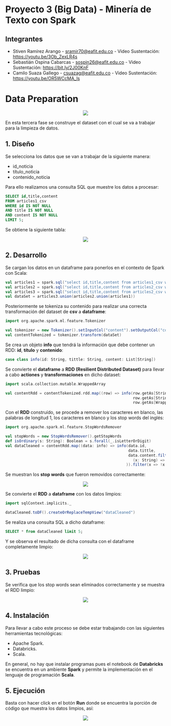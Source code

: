 # Proyecto 3 (Big Data) - Minería de Texto con Spark

## Integrantes 

- Stiven Ramírez Arango - sramir70@eafit.edu.co - Video Sustentación: https://youtu.be/3Ob_ZexLR4s
- Sebastián Ospina Cabarcas - sospin26@eafit.edu.co - Video Sustentación: https://bit.ly/2J00KnF
- Camilo Suaza Gallego - csuazag@eafit.edu.co - Video Sustentación: https://youtu.be/OR5WCcMA_ls

# Data Preparation

<p align="center"> <img src="http://crisp-dm.eu/wp-content/uploads/2013/03/Data-Preparation.jpg"> </p>

En esta tercera fase se construye el dataset con el cual se va a trabajar para la limpieza de datos.

## 1. Diseño

Se selecciona los datos que se van a trabajar de la siguiente manera:

- id_noticia
- título_noticia
- contenido_noticia

Para ello realizamos una consulta SQL que muestre los datos a procesar:

```sql
SELECT id,title,content 
FROM articles1_csv 
WHERE id IS NOT NULL 
AND title IS NOT NULL 
AND content IS NOT NULL 
LIMIT 5;
```
Se obtiene la siguiente tabla:

<p align="center"> <img src="https://user-images.githubusercontent.com/31974084/56938891-5e53d080-6aca-11e9-8c5f-455fb9f0861c.png"> </p>

## 2. Desarrollo

Se cargan los datos en un dataframe para ponerlos en el contexto de Spark con Scala:

```scala
val articles1 = spark.sql("select id,title,content from articles1_csv where id IS NOT NULL and title IS NOT NULL and content IS NOT NULL ")
val articles2 = spark.sql("select id,title,content from articles2_csv where id IS NOT NULL and title IS NOT NULL and content IS NOT NULL")
val articles3 = spark.sql("select id,title,content from articles2_csv where id IS NOT NULL and title IS NOT NULL and content IS NOT NULL")
val dataSet = articles3.union(articles2.union(articles1))
```

Posteriormente se tokeniza su contenido para realizar una correcta transformación del dataset de **csv** a **dataframe**:

```scala
import org.apache.spark.ml.feature.Tokenizer

val tokenizer = new Tokenizer().setInputCol("content").setOutputCol("contentWords")
val contentTokenized = tokenizer.transform(dataSet)
```

Se crea un objeto **info** que tendrá la información que debe contener un RDD: **id**, **título** y **contenido**:

```scala
case class info(id: String, tittle: String, content: List[String])
```

Se convierte el **dataframe** a **RDD (Resilient Distributed Dataset)** para llevar a cabo **actiones** y **transformaciones** en dicho dataset:

```scala
import scala.collection.mutable.WrappedArray

val contentRdd = contentTokenized.rdd.map((row) => info(row.getAs[String](0),
                                                        row.getAs[String](1),       
                                                        row.getAs[WrappedArray[String]](3).toList.map(_.toLowerCase)))
```

Con el **RDD** construído, se procede a remover los caracteres en blanco, las palabras de longitud 1, los caracteres en blanco y los stop words del inglés:

```scala
import org.apache.spark.ml.feature.StopWordsRemover

val stopWords = new StopWordsRemover().getStopWords
def isOrdinary(s: String): Boolean = s.forall(_.isLetterOrDigit)
val dataCleaned = contentRdd.map((data: info) => info(data.id,
                                                      data.tittle,
                                                      data.content.filter(
                                                        (x: String) => (x.size >= 1) && isOrdinary(x) && !stopWords.contains(x))
                                                     )).filter(x => !x.content.isEmpty)
```
Se muestran los **stop words** que fueron removidos correctamente:

<p align="center"> <img src="https://user-images.githubusercontent.com/31974084/56939163-66147480-6acc-11e9-8be7-8ebc9549d7ef.png"> </p>

Se convierte el **RDD** a **dataframe** con los datos limpios:

```scala
import sqlContext.implicits._

dataCleaned.toDF().createOrReplaceTempView("dataCleaned")
```

Se realiza una consulta SQL a dicho dataframe:

```sql
SELECT * from dataCleaned limit 5;
```

Y se observa el resultado de dicha consulta con el dataframe completamente limpio:

<p align="center"> <img src="https://user-images.githubusercontent.com/31974084/56939298-35810a80-6acd-11e9-8792-c3bc12416058.png"> </p>

## 3. Pruebas

Se verifica que los stop words sean eliminados correctamente y se muestra el RDD limpio:

<p align="center"> <img src="https://user-images.githubusercontent.com/31974084/56939374-93155700-6acd-11e9-95b2-fbd8c2717622.png"> </p>

## 4. Instalación

Para llevar a cabo este proceso se debe estar trabajando con las siguientes herramientas tecnológicas:

- Apache Spark.
- Databricks.
- Scala.

En general, no hay que instalar programas pues el notebook de **Databricks** se encuentra en un ambiente **Spark** y permite la implementación en el lenguaje de programación **Scala**.

## 5. Ejecución

Basta con hacer click en el botón **Run** donde se encuentra la porción de código que muestra los datos limpios, así:

<p align="center"> <img src="https://user-images.githubusercontent.com/31974084/56939492-49793c00-6ace-11e9-96e2-d1940b360c71.png"> </p>
